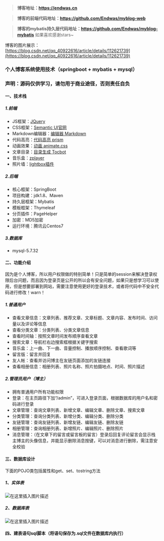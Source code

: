 ###

> **博客地址：https://endwas.cn**

> **博客的前端代码地址：https://github.com/Endwas/myblog-web**

> **博客的mybatis持久层代码地址：https://github.com/Endwas/myblog-mybatis**
如果喜欢感谢stars~

博客的图片展示：[https://blog.csdn.net/qq_40922616/article/details/112621739](https://blog.csdn.net/qq_40922616/article/details/112621739)


### 个人博客系统使用技术（springboot + mybatis + mysql）
### 声明：源码仅供学习，请勿用于商业途径，否则责任自负
#### 一、技术栈

##### 1.前端

- JS框架：[JQuery](https://jquery.com/)
- CSS框架：[Semantic UI官网](https://semantic-ui.com/)
- Markdown编辑器：[编辑器 Markdown](https://pandao.github.io/editor.md/)
- 代码高亮：[代码高亮 prism](https://github.com/PrismJS/prism)
- 动画效果：[动画 animate.css](https://daneden.github.io/animate.css/)
- 文章目录：[目录生成 Tocbot](https://tscanlin.github.io/tocbot/)
- 音乐盒：[zplayer](https://gitee.com/supperzh/zplayer)
- 照片墙：[lightbox插件](https://github.com/JavaScript-Kit/jkresponsivegallery)  

##### 2.后端

- 核心框架：SpringBoot
- 项目构建：jdk1.8、Maven
- 持久层框架：Mybatis
- 模板框架：Thymeleaf
- 分页插件：PageHelper
- 加密：MD5加密
- 运行环境：腾讯云Centos7

#####  3.数据库

- mysql-5.7.32

#### 二、功能介绍

因为是个人博客，所以用户权限做的特别简单！只是简单的session来解决登录权限后台问题，而且因为登录页是公开的所以会有安全问题，如果只是想学习可以使用，但是想要部署到网站，需要注意使用更好的登录技术，或者将代码中不安全代码进行修改！warn！

##### 1.普通用户

- 查看文章信息：文章列表、推荐文章、文章标题、文章内容、发布时间、访问量以及评论等信息
- 查看分类文章：分类列表、分类文章信息
- 查看时间轴：按照文章时间发布顺序查看文章
- 搜索文章：导航栏右边搜索框根据关键字搜索
- 音乐盒：上一曲、下一曲、音量控制、播放顺序控制、查看歌词等
- 留言版：留言并回复
- 友人帐：查看并访问博主在友链页面添加的友链连接
- 查看相册信息：相册列表、照片名称、照片拍摄地点、时间、照片描述

##### 2.管理员用户（博主）

- 拥有普通用户所有功能权限
- 登录：在主页路径下加“/admin”，可进入登录页面，根据数据库的用户名和密码进行登录
- 文章管理：查询文章列表、新增文章、编辑文章、删除文章、搜索文章
- 分类管理：查询分类列表、新增分类、编辑分类、删除分类
- 友链管理：查询友链列表、新增友链、编辑友链、删除友链
- 相册管理：查询相册列表、新增照片、编辑照片、删除照片
- 消息管理：（在文章下的留言或留言板的留言）登录后回复评论留言会显示栈主博主的头像信息，并能显示删除消息按键，可以对消息进行删除，需注意安全校验

#### 三、数据库设计

下面的POJO类包括属性和get、set、tostring方法

##### 1、实体表
![在这里插入图片描述](https://img-blog.csdnimg.cn/20210120152132939.png#pic_center)


##### 2、数据库表
![在这里插入图片描述](https://img-blog.csdnimg.cn/2021012015214172.png#pic_center)


#### 四、建表语句sql脚本（将语句保存为.sql文件在数据库内执行）

